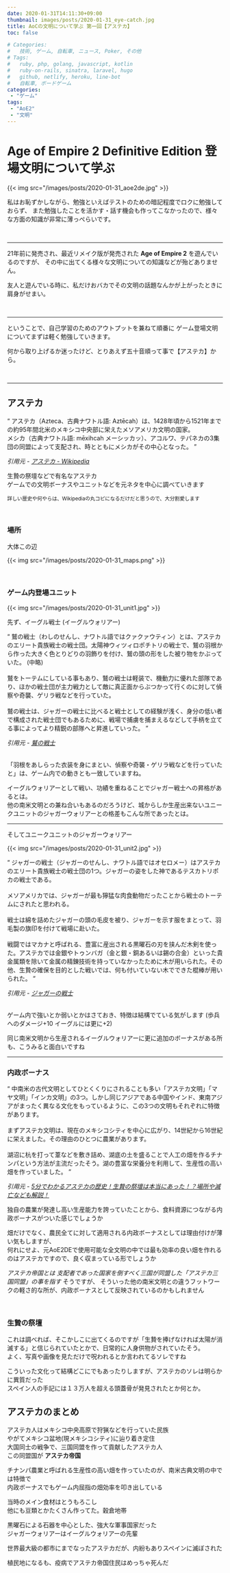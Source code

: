 ```yaml
---
date: 2020-01-31T14:11:30+09:00
thumbnail: images/posts/2020-01-31_eye-catch.jpg
title: AoCの文明について学ぶ 第一回【アステカ】
toc: false

# Categories:
#   技術, ゲーム, 自転車, ニュース, Poker, その他
# Tags:
#   ruby, php, golang, javascript, kotlin
#   ruby-on-rails, sinatra, laravel, hugo
#   github, netlify, heroku, line-bot
#   自転車, ボードゲーム
categories:
 - "ゲーム"
tags:
 - "AoE2"
 - "文明"
---
```


# Age of Empire 2 Definitive Edition 登場文明について学ぶ

{{< img src="/images/posts/2020-01-31_aoe2de.jpg" >}}

私はお恥ずかしながら、勉強といえばテストのための暗記程度でロクに勉強しておらず、
また勉強したことを活かす・話す機会も作ってこなかったので、様々な方面の知識が非常に薄っぺらいです。

<br>

* * *

21年前に発売され、最近リメイク版が発売された __Age of Empire 2__ を遊んでいるのですが、
その中に出てくる様々な文明についての知識などが殆どありません。  

友人と遊んでいる時に、私だけおバカでその文明の話題なんかが上がったときに肩身がせまい。

<br>

---

ということで、自己学習のためのアウトプットを兼ねて順番に
ゲーム登場文明についてまずは軽く勉強していきます。

何から取り上げるか迷ったけど、とりあえず五十音順って事で【アステカ】から。

<br>

---

## アステカ

<q>
アステカ（Azteca、古典ナワトル語: Aztēcah）は、1428年頃から1521年までの約95年間北米のメキシコ中央部に栄えたメソアメリカ文明の国家。<br>
 メシカ（古典ナワトル語: mēxihcah メーシッカッ）、アコルワ、テパネカの3集団の同盟によって支配され、時とともにメシカがその中心となった。
</q>  

<cite>引用元 - [アステカ - Wikipedia](https://ja.wikipedia.org/wiki/%E3%82%A2%E3%82%B9%E3%83%86%E3%82%AB) </cite>


生贄の祭壇などで有名なアステカ  
ゲームでの文明ボーナスやユニットなどを元ネタを中心に調べていきます  

<small>詳しい歴史や何やらは、Wikipediaの丸コピになるだけだと思うので、大分割愛します</small>

<br>

### 場所

大体この辺

{{< img src="/images/posts/2020-01-31_maps.png" >}}

<br>

### ゲーム内登場ユニット

{{< img src="/images/posts/2020-01-31_unit1.jpg" >}}

先ず、イーグル戦士 (イーグルウォリアー)  

<q>
鷲の戦士（わしのせんし、ナワトル語ではクァクァウティン）とは、アステカのエリート貴族戦士の戦士団。太陽神ウィツィロポチトリの戦士で、鷲の羽根から作った大きく色とりどりの羽飾りを付け、鷲の頭の形をした被り物をかぶっていた。 (中略)<br><br>
鷲をトーテムにしている事もあり、鷲の戦士は軽装で、機動力に優れた部隊であり、ほかの戦士団が主力戦力として敵に真正面からぶつかって行くのに対して偵察や奇襲、ゲリラ戦などを行っていた。<br><br>
鷲の戦士は、ジャガーの戦士に比べると戦士としての経験が浅く、身分の低い者で構成された戦士団でもあるために、戦場で捕虜を捕まえるなどして手柄を立てる事によってより精鋭の部隊へと昇進していった。 
</q>

<cite>引用元 - [鷲の戦士](https://ja.wikipedia.org/wiki/%E9%B7%B2%E3%81%AE%E6%88%A6%E5%A3%AB)</cite>

<br>
「羽根をあしらった衣装を身にまとい、偵察や奇襲・ゲリラ戦などを行っていたと」は、ゲーム内での動きとも一致していますね。  

イーグルウォリアーとして戦い、功績を重ねることでジャガー戦士への昇格があるとは。  
他の南米文明との兼ね合いもあるのだろうけど、城からしか生産出来ないユニークユニットのジャガーウォリアーとの格差もこんな所であったとは。  

* * *

そしてユニークユニットのジャガーウォリアー

{{< img src="/images/posts/2020-01-31_unit2.jpg" >}}

<q>
ジャガーの戦士（ジャガーのせんし、ナワトル語ではオセロメー）はアステカのエリート貴族戦士の戦士団の1つ。ジャガーの姿をした神であるテスカトリポカの戦士である。<br><br>
メソアメリカでは、ジャガーが最も獰猛な肉食動物だったことから戦士のトーテムにされたと思われる。<br><br>
戦士は綿を詰めたジャガーの頭の毛皮を被り、ジャガーを示す服をまとって、羽毛製の旗印を付けて戦場に赴いた。<br><br>
戦闘ではマカナと呼ばれる、豊富に産出される黒曜石の刃を挟んだ木剣を使った。アステカでは金銀やトゥンバガ（金と銀・銅あるいは錫の合金）といった貴金属類を除いて金属の精錬技術を持っていなかったために木が用いられた。その他、生贄の確保を目的とした戦いでは、何も付いていない木でできた棍棒が用いられた。 
</q>

<cite>引用元 - [ジャガーの戦士](https://ja.wikipedia.org/wiki/%E3%82%B8%E3%83%A3%E3%82%AC%E3%83%BC%E3%81%AE%E6%88%A6%E5%A3%AB) </cite>

<br>
ゲーム内で強いとか弱いとかはさておき、特徴は結構でている気がします (歩兵へのダメージ+10 イーグルには更に+2)  

同じ南米文明から生産されるイーグルウォリアーに更に追加のボーナスがある所も、こうみると面白いですね

* * *

### 内政ボーナス

<q>
中南米の古代文明としてひとくくりにされることも多い「アステカ文明」「マヤ文明」「インカ文明」の3つ。しかし同じアジアである中国やインド、東南アジアがまったく異なる文化をもっているように、この3つの文明もそれぞれに特徴があります。<br><br>
まずアステカ文明は、現在のメキシコシティを中心に広がり、14世紀から16世紀に栄えました。その理由のひとつに農業があります。<br><br>
湖沼に杭を打って葦などを敷き詰め、湖底の土を盛ることで人工の畑を作るチナンパという方法が主流だったそう。湖の豊富な栄養分を利用して、生産性の高い畑を作っていました。
</q>

<cite>引用元 - [5分でわかるアステカの歴史！生贄の祭壇は本当にあった！？場所や滅亡なども解説！](https://honcierge.jp/articles/shelf_story/6810)</cite>

独自の農業が発達し高い生産能力を誇っていたことから、食料資源につながる内政ボーナスがついた感じでしょうか  

畑だけでなく、農民全てに対して適用される内政ボーナスとしては理由付けが薄い気もしますが、  
何れにせよ、元AoE2DEで使用可能な全文明の中では最も効率の良い畑を作れるのはアステカですので、良く収まっている形でしょうか  

_アステカ帝国とは 支配者であった国家を倒すべく三国が同盟した「アステカ三国同盟」の事を指す_ そうですが、
そういった他の南米文明との違うフットワークの軽さ的な所が、内政ボーナスとして反映されているのかもしれません  

<br>

### 生贄の祭壇

これは調べれば、そこかしこに出てくるのですが「生贄を捧げなければ太陽が消滅する」と信じられていたとかで、日常的に人身供物がされていたそう。  
よく、写真や画像を見ただけで呪われるとか言われてるソレですね  

こういった文化って結構どこにでもあったりしますが、アステカのソレは明らかに異質だった  
スペイン人の手記には１３万人を超える頭蓋骨が発見されたとか何とか。

## アステカのまとめ

アステカ人はメキシコ中央高原で狩猟などを行っていた民族  
やがてメキシコ盆地(現メキシコシティ)に辿り着き定住  
大国同士の戦争で、三国同盟を作って貢献したアステカ人  
この同盟国が __アステカ帝国__

チナンパ農業と呼ばれる生産性の高い畑を作っていたのが、南米古典文明の中では特徴で  
内政ボーナスでもゲーム内屈指の畑効率を叩き出している  

当時のメイン食材はとうもろこし  
他にも豆類とかたくさん作ってた。穀倉地帯

黒曜石による石器を中心とした、強大な軍事国家だった  
ジャガーウォリアーはイーグルウォリアーの先輩  

世界最大級の都市にまでなったアステカだが、内紛もありスペインに滅ぼされた  

植民地になるも、疫病でアステカ帝国住民はめっちゃ死んだ

